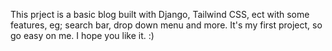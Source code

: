 This prject is a basic blog built with Django, Tailwind CSS, ect with some features, eg; search bar, drop down menu and more. It's my first project, so go easy on me. I hope you like it. :) 
